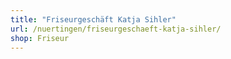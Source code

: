 ```yaml
---
title: "Friseurgeschäft Katja Sihler"
url: /nuertingen/friseurgeschaeft-katja-sihler/
shop: Friseur
---
```

